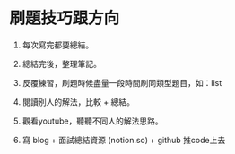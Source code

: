 # 刷題技巧跟方向


1. 每次寫完都要總結。

2. 總結完後，整理筆記。

3. 反覆練習，刷題時候盡量一段時間刷同類型題目，如：list

4. 閱讀別人的解法，比較 + 總結。

5. 觀看youtube，聽聽不同人的解法思路。

6. 寫 blog + 面試總結資源 (notion.so) + github 推code上去
